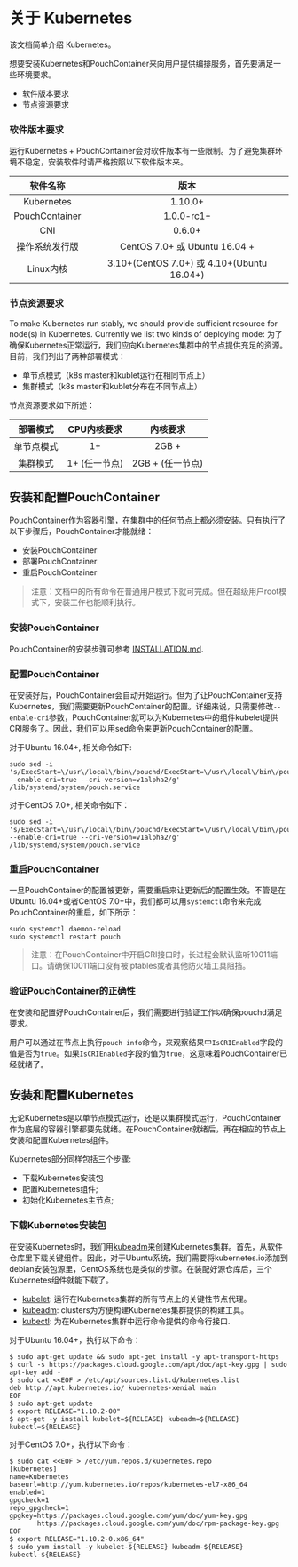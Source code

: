 # 关于 Kubernetes

该文档简单介绍 Kubernetes。

想要安装Kubernetes和PouchContainer来向用户提供编排服务，首先要满足一些环境要求。

- 软件版本要求
- 节点资源要求

### 软件版本要求

运行Kubernetes + PouchContainer会对软件版本有一些限制。为了避免集群环境不稳定，安装软件时请严格按照以下软件版本来。

|软件名称|版本|
|:----:|:---:|
|Kubernetes|1.10.0+|
|PouchContainer|1.0.0-rc1+|
|CNI|0.6.0+|
|操作系统发行版|CentOS 7.0+ 或 Ubuntu 16.04 +|
|Linux内核|3.10+(CentOS 7.0+) 或 4.10+(Ubuntu 16.04+)|

### 节点资源要求

To make Kubernetes run stably, we should provide sufficient resource for node(s) in Kubernetes. Currently we list two kinds of deploying mode:
为了确保Kubernetes正常运行，我们应向Kubernetes集群中的节点提供充足的资源。目前，我们列出了两种部署模式：

- 单节点模式（k8s master和kublet运行在相同节点上）
- 集群模式（k8s master和kublet分布在不同节点上）

节点资源要求如下所述：

|部署模式| CPU内核要求| 内核要求|
|:-:|:-:|:-:|
|单节点模式| 1+ | 2GB +|
|集群模式|1+ (任一节点)| 2GB + (任一节点)|

## 安装和配置PouchContainer

PouchContainer作为容器引擎，在集群中的任何节点上都必须安装。只有执行了以下步骤后，PouchContainer才能就绪：

- 安装PouchContainer
- 部署PouchContainer
- 重启PouchContainer

> 注意：文档中的所有命令在普通用户模式下就可完成。但在超级用户root模式下，安装工作也能顺利执行。

### 安装PouchContainer

PouchContainer的安装步骤可参考 [INSTALLATION.md](../../INSTALLATION.md).

### 配置PouchContainer

在安装好后，PouchContainer会自动开始运行。但为了让PouchContainer支持Kubernetes，我们需要更新PouchContainer的配置。详细来说，只需要修改`--enbale-cri`参数，PouchContainer就可以为Kubernetes中的组件kubelet提供CRI服务了。因此，我们可以用sed命令来更新PouchContainer的配置。

对于Ubuntu 16.04+, 相关命令如下:

``` shell
sudo sed -i 's/ExecStart=\/usr\/local\/bin\/pouchd/ExecStart=\/usr\/local\/bin\/pouchd --enable-cri=true --cri-version=v1alpha2/g' /lib/systemd/system/pouch.service
```

对于CentOS 7.0+, 相关命令如下：

``` shell
sudo sed -i 's/ExecStart=\/usr\/local\/bin\/pouchd/ExecStart=\/usr\/local\/bin\/pouchd --enable-cri=true --cri-version=v1alpha2/g' /lib/systemd/system/pouch.service
```

### 重启PouchContainer

一旦PouchContainer的配置被更新，需要重启来让更新后的配置生效。不管是在Ubuntu 16.04+或者CentOS 7.0+中，我们都可以用`systemctl`命令来完成PouchContainer的重启，如下所示：

```shell
sudo systemctl daemon-reload
sudo systemctl restart pouch
```

> 注意：在PouchContainer中开启CRI接口时，长进程会默认监听10011端口。请确保10011端口没有被iptables或者其他防火墙工具阻挡。

### 验证PouchContainer的正确性

在安装和配置好PouchContainer后，我们需要进行验证工作以确保pouchd满足要求。

用户可以通过在节点上执行`pouch info`命令，来观察结果中`IsCRIEnabled`字段的值是否为`true`。如果`IsCRIEnabled`字段的值为`true`，这意味着PouchContainer已经就绪了。

## 安装和配置Kubernetes

无论Kubernetes是以单节点模式运行，还是以集群模式运行，PouchContainer作为底层的容器引擎都要先就绪。在PouchContainer就绪后，再在相应的节点上安装和配置Kubernetes组件。

Kubernetes部分同样包括三个步骤:


- 下载Kubernetes安装包
- 配置Kubernetes组件;
- 初始化Kubernetes主节点;

### 下载Kubernetes安装包

在安装Kubernetes时，我们用[kubeadm](https://kubernetes.io/docs/reference/setup-tools/kubeadm/kubeadm/)来创建Kubernetes集群。首先，从软件仓库里下载关键组件。因此，对于Ubuntu系统，我们需要将kubernetes.io添加到debian安装包源里，CentOS系统也是类似的步骤。在装配好源仓库后，三个Kubernetes组件就能下载了。

- [kubelet](https://kubernetes.io/docs/reference/command-line-tools-reference/kubelet/): 运行在Kubernetes集群的所有节点上的关键性节点代理。
- [kubeadm](https://kubernetes.io/docs/reference/setup-tools/kubeadm/kubeadm/): clusters为方便构建Kubernetes集群提供的构建工具。
- [kubectl](https://kubernetes.io/docs/reference/kubectl/overview/): 为在Kubernetes集群中运行命令提供的命令行接口.

对于Ubuntu 16.04+，执行以下命令：

``` shell
$ sudo apt-get update && sudo apt-get install -y apt-transport-https
$ curl -s https://packages.cloud.google.com/apt/doc/apt-key.gpg | sudo apt-key add -
$ sudo cat <<EOF > /etc/apt/sources.list.d/kubernetes.list
deb http://apt.kubernetes.io/ kubernetes-xenial main
EOF
$ sudo apt-get update
$ export RELEASE="1.10.2-00"
$ apt-get -y install kubelet=${RELEASE} kubeadm=${RELEASE} kubectl=${RELEASE}
```

对于CentOS 7.0+，执行以下命令：

``` shell
$ sudo cat <<EOF > /etc/yum.repos.d/kubernetes.repo
[kubernetes]
name=Kubernetes
baseurl=http://yum.kubernetes.io/repos/kubernetes-el7-x86_64
enabled=1
gpgcheck=1
repo_gpgcheck=1
gpgkey=https://packages.cloud.google.com/yum/doc/yum-key.gpg
       https://packages.cloud.google.com/yum/doc/rpm-package-key.gpg
EOF
$ export RELEASE="1.10.2-0.x86_64"
$ sudo yum install -y kubelet-${RELEASE} kubeadm-${RELEASE} kubectl-${RELEASE}
```